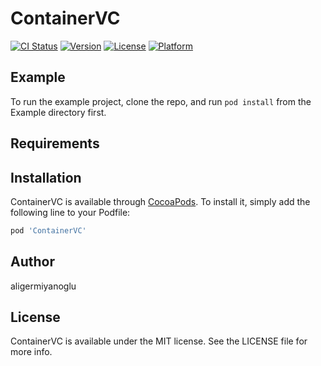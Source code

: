 # ContainerVC

[![CI Status](http://img.shields.io/travis/aligermiyanoglu/ContainerVC.svg?style=flat)](https://travis-ci.org/aligermiyanoglu/ContainerVC)
[![Version](https://img.shields.io/cocoapods/v/ContainerVC.svg?style=flat)](http://cocoapods.org/pods/ContainerVC)
[![License](https://img.shields.io/cocoapods/l/ContainerVC.svg?style=flat)](http://cocoapods.org/pods/ContainerVC)
[![Platform](https://img.shields.io/cocoapods/p/ContainerVC.svg?style=flat)](http://cocoapods.org/pods/ContainerVC)

## Example

To run the example project, clone the repo, and run `pod install` from the Example directory first.

## Requirements

## Installation

ContainerVC is available through [CocoaPods](http://cocoapods.org). To install
it, simply add the following line to your Podfile:

```ruby
pod 'ContainerVC'
```

## Author

aligermiyanoglu

## License

ContainerVC is available under the MIT license. See the LICENSE file for more info.
